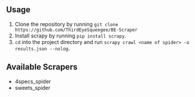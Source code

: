 ## Usage

1. Clone the repository by running `git clone https://github.com/ThirdEyeSqueegee/BE-Scraper`
2. Install scrapy by running `pip install scrapy`.
3. `cd` into the project directory and run `scrapy crawl <name of spider> -o results.json --nolog`.

## Available Scrapers

-   4specs_spider
-   sweets_spider
